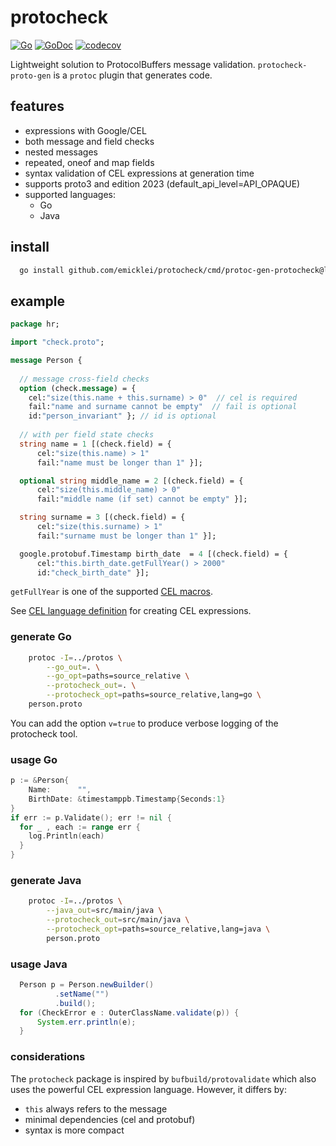 # protocheck

[![Go](https://github.com/emicklei/protocheck/actions/workflows/go.yml/badge.svg)](https://github.com/emicklei/protocheck/actions/workflows/go.yml)
[![GoDoc](https://pkg.go.dev/badge/github.com/emicklei/protocheck)](https://pkg.go.dev/github.com/emicklei/protocheck)
[![codecov](https://codecov.io/gh/emicklei/protocheck/branch/main/graph/badge.svg)](https://codecov.io/gh/emicklei/protocheck)

Lightweight solution to ProtocolBuffers message validation.
`protocheck-proto-gen` is a `protoc` plugin that generates code.

## features

- expressions with Google/CEL
- both message and field checks
- nested messages
- repeated, oneof and map fields
- syntax validation of CEL expressions at generation time
- supports proto3 and edition 2023 (default_api_level=API_OPAQUE)
- supported languages:
  - Go
  - Java

## install

```bash
  go install github.com/emicklei/protocheck/cmd/protoc-gen-protocheck@latest
```

## example

```protobuf
package hr;

import "check.proto";

message Person {
  
  // message cross-field checks
  option (check.message) = { 
    cel:"size(this.name + this.surname) > 0"  // cel is required
    fail:"name and surname cannot be empty"  // fail is optional
    id:"person_invariant" }; // id is optional
  
  // with per field state checks
  string name = 1 [(check.field) = { 
      cel:"size(this.name) > 1"                  
      fail:"name must be longer than 1" }];

  optional string middle_name = 2 [(check.field) = { 
      cel:"size(this.middle_name) > 0"           
      fail:"middle name (if set) cannot be empty" }];

  string surname = 3 [(check.field) = { 
      cel:"size(this.surname) > 1"               
      fail:"surname must be longer than 1" }];

  google.protobuf.Timestamp birth_date  = 4 [(check.field) = { 
      cel:"this.birth_date.getFullYear() > 2000" 
      id:"check_birth_date" }];
```
`getFullYear` is one of the supported [CEL macros](https://github.com/google/cel-spec/blob/master/doc/langdef.md#macros).

See [CEL language definition](https://github.com/google/cel-spec/blob/master/doc/langdef.md) for creating CEL expressions.

### generate Go

```bash
	protoc -I=../protos \
		--go_out=. \
		--go_opt=paths=source_relative \
		--protocheck_out=. \
		--protocheck_opt=paths=source_relative,lang=go \
	person.proto
```
You can add the option `v=true` to produce verbose logging of the protocheck tool.

### usage Go

```go
p := &Person{
    Name:      "",
    BirthDate: &timestamppb.Timestamp{Seconds:1}
}
if err := p.Validate(); err != nil {
  for _ , each := range err {
    log.Println(each)
  }
}
```

### generate Java

```bash
	protoc -I=../protos \
		--java_out=src/main/java \
		--protocheck_out=src/main/java \
		--protocheck_opt=paths=source_relative,lang=java \
		person.proto
```

### usage Java

```java
  Person p = Person.newBuilder()
          .setName("")
          .build();
  for (CheckError e : OuterClassName.validate(p)) {
      System.err.println(e);
  }
```

### considerations

The `protocheck` package is inspired by `bufbuild/protovalidate` which also uses the powerful CEL expression language. However, it differs by:

  - `this` always refers to the message
  - minimal dependencies (cel and protobuf)
  - syntax is more compact